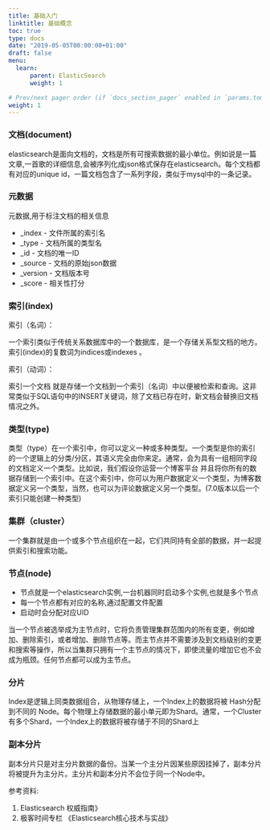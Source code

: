 ```yaml
---
title: 基础入门
linktitle: 基础概念
toc: true
type: docs
date: "2019-05-05T00:00:00+01:00"
draft: false
menu:
  learn:
      parent: ElasticSearch
      weight: 1

# Prev/next pager order (if `docs_section_pager` enabled in `params.toml`)
weight: 1
---
```


### 文档(document)

elasticsearch是面向文档的，文档是所有可搜索数据的最小单位。例如说是一篇文章,一首歌的详细信息,会被序列化成json格式保存在elasticsearch。每个文档都有对应的unique id，一篇文档包含了一系列字段，类似于mysql中的一条记录。
<!--more-->

### 元数据

元数据,用于标注文档的相关信息

* _index - 文件所属的索引名
* _type - 文档所属的类型名
* _id - 文档的唯一ID
* _source - 文档的原始json数据
* _version - 文档版本号
* _score - 相关性打分

### 索引(index)

索引（名词）：

一个索引类似于传统关系数据库中的一个数据库，是一个存储关系型文档的地方。 索引(index)的复数词为indices或indexes 。

索引（动词）：

索引一个文档 就是存储一个文档到一个索引（名词）中以便被检索和查询。这非常类似于SQL语句中的INSERT关键词，除了文档已存在时，新文档会替换旧文档情况之外。

### 类型(type)

类型（type）在一个索引中，你可以定义一种或多种类型。一个类型是你的索引的一个逻辑上的分类/分区，其语义完全由你来定。通常，会为具有一组相同字段的文档定义一个类型。比如说，我们假设你运营一个博客平台 并且将你所有的数据存储到一个索引中。在这个索引中，你可以为用户数据定义一个类型，为博客数据定义另一个类型，当然，也可以为评论数据定义另一个类型。(7.0版本以后一个索引只能创建一种类型)

### 集群（cluster）

一个集群就是由一个或多个节点组织在一起，它们共同持有全部的数据，并一起提供索引和搜索功能。

### 节点(node)

* 节点就是一个elasticsearch实例,一台机器同时启动多个实例,也就是多个节点
* 每一个节点都有对应的名称,通过配置文件配置
* 启动时会分配对应UID

当一个节点被选举成为主节点时，它将负责管理集群范围内的所有变更，例如增加、删除索引，或者增加、删除节点等。而主节点并不需要涉及到文档级别的变更和搜索等操作，所以当集群只拥有一个主节点的情况下，即使流量的增加它也不会成为瓶颈。任何节点都可以成为主节点。

### 分片

Index是逻辑上同类数据组合，从物理存储上，一个Index上的数据将被 Hash分配到不同的 Node。每个物理上存储数据的最小单元即为Shard。通常，一个Cluster有多个Shard，一个Index上的数据将被存储于不同的Shard上

### 副本分片

副本分片只是对主分片数据的备份。当某一个主分片因某些原因挂掉了，副本分片将被提升为主分片。主分片和副本分片不会位于同一个Node中。

参考资料:

1. Elasticsearch 权威指南》
2. 极客时间专栏 《Elasticsearch核心技术与实战》
